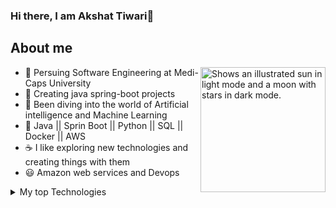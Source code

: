 ### Hi there, I am Akshat Tiwari👋

## About me
<img align="right" width="200" height="200" alt="Shows an illustrated sun in light mode and a moon with stars in dark mode." src="https://user-images.githubusercontent.com/25423296/163456779-a8556205-d0a5-45e2-ac17-42d089e3c3f8.png">

- 🙂 Persuing Software Engineering at Medi-Caps University
- 🌱 Creating java spring-boot projects 
- 🤖 Been diving into the world of Artificial intelligence and Machine Learning 
- 🤔 Java || Sprin Boot || Python || SQL || Docker || AWS 
- ☕ I like exploring new technologies and creating things with them
- 😃 Amazon web services and Devops

<details>
<summary>My top Technologies</summary>

| Rank | Languages   |
|-----:|-------------|
|     1| Java        |
|     2| Spring-boot |
|     3| AI          |
|     4| Docker      | 
|     5| Python      |
|     6| SQL         |
|     7| React.js    |
|     8| Kubernetes  |

</details>

